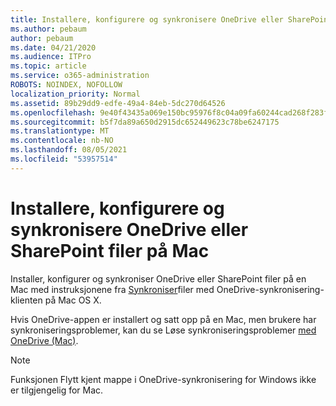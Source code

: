 ```yaml
---
title: Installere, konfigurere og synkronisere OneDrive eller SharePoint filer på Mac
ms.author: pebaum
author: pebaum
ms.date: 04/21/2020
ms.audience: ITPro
ms.topic: article
ms.service: o365-administration
ROBOTS: NOINDEX, NOFOLLOW
localization_priority: Normal
ms.assetid: 89b29dd9-edfe-49a4-84eb-5dc270d64526
ms.openlocfilehash: 9e40f43435a069e150bc95976f8c04a09fa60244cad268f283f326c1df363704
ms.sourcegitcommit: b5f7da89a650d2915dc652449623c78be6247175
ms.translationtype: MT
ms.contentlocale: nb-NO
ms.lasthandoff: 08/05/2021
ms.locfileid: "53957514"
---
```

# <a name="install-setup-and-sync-onedrive-or-sharepoint-files-on-mac"></a>Installere, konfigurere og synkronisere OneDrive eller SharePoint filer på Mac 

Installer, konfigurer og synkroniser OneDrive eller SharePoint filer på en Mac med instruksjonene fra [Synkroniser](https://support.office.com/article/sync-files-with-the-onedrive-sync-client-on-mac-os-x-d11b9f29-00bb-4172-be39-997da46f913f)filer med OneDrive-synkronisering-klienten på Mac OS X.

Hvis OneDrive-appen er installert og satt opp på en Mac, men brukere har synkroniseringsproblemer, kan du se Løse synkroniseringsproblemer [med OneDrive (Mac)](https://support.office.com/article/fix-onedrive-sync-problems-on-a-mac-af3012d7-13ec-4ac9-bbb1-ebcd2a0cd756).

> [!NOTE]
> Funksjonen Flytt kjent mappe i OneDrive-synkronisering for Windows ikke er tilgjengelig for Mac.




